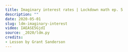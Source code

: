 ```yaml
---
title: Imaginary interest rates | Lockdown math ep. 5
description: ""
date: 2020-05-01
slug: ldm-imaginary-interest
video: IAEASE5GjdI
source: _2020/ldm.py
credits:
- Lesson by Grant Sanderson
---
```

